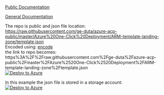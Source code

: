 [Public Documentation](https://learn.microsoft.com/en-us/azure/cloud-adoption-framework/ready/landing-zone/implementation-options "Public Documentation for Azure landing zone accelerator")

[General Documentation](https://learn.microsoft.com/en-us/azure/cloud-adoption-framework/ready/landing-zone/)

The repo is public and json file location: https://raw.githubusercontent.com/ge-duta/azure-acp-public/master/Azure%20One-Click%20Deployment/ARM-template-landing-zone/template.json  
Encoded using: [encode](https://www.urlencoder.org/)  
the link to repo becomes: https%3A%2F%2Fraw.githubusercontent.com%2Fge-duta%2Fazure-acp-public%2Fmaster%2FAzure%2520One-Click%2520Deployment%2FARM-template-landing-zone%2Ftemplate.json <br/>
[![Deploy to Azure](https://aka.ms/deploytoazurebutton)](https://portal.azure.com/#create/Microsoft.Template/uri/https%3A%2F%2Fraw.githubusercontent.com%2Fge-duta%2Fazure-acp-public%2Fmaster%2FAzure%2520One-Click%2520Deployment%2FARM-template-landing-zone%2Ftemplate.json)

In this example the json file is stored in  a storage account: <br/>
[![Deploy to Azure](https://aka.ms/deploytoazurebutton)](https://portal.azure.com/#create/Microsoft.Template/uri/https%3A%2F%2Fraw.githubusercontent.com%2FAzure%2Fazure-quickstart-templates%2Fmaster%2Fquickstarts%2Fmicrosoft.storage%2Fstorage-account-create%2Fazuredeploy.json)
